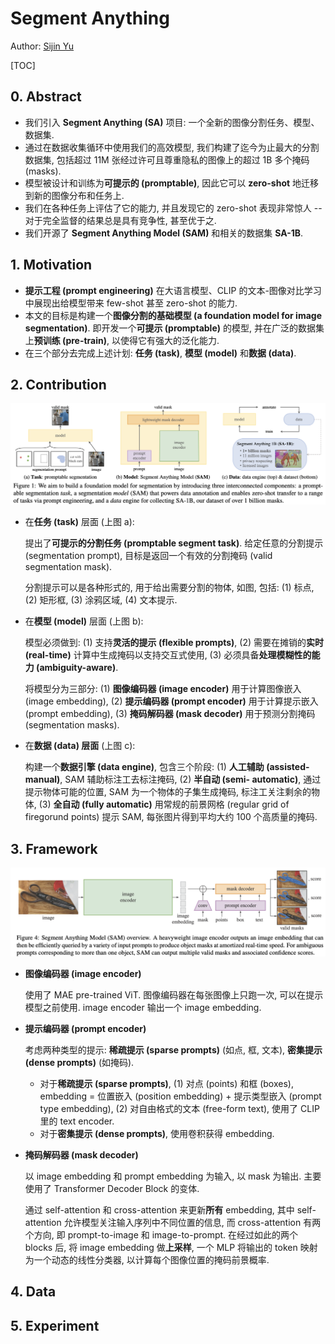 # Segment Anything

Author: <a href="https://yusijin02.github.io/">Sijin Yu</a>

[TOC]

## 0. Abstract

- 我们引入 **Segment Anything (SA)** 项目: 一个全新的图像分割任务、模型、数据集.
- 通过在数据收集循环中使用我们的高效模型, 我们构建了迄今为止最大的分割数据集, 包括超过 11M 张经过许可且尊重隐私的图像上的超过 1B 多个掩码 (masks).
- 模型被设计和训练为**可提示的 (promptable)**, 因此它可以 **zero-shot** 地迁移到新的图像分布和任务上.
- 我们在各种任务上评估了它的能力, 并且发现它的 zero-shot 表现非常惊人 -- 对于完全监督的结果总是具有竞争性, 甚至优于之.
- 我们开源了 **Segment Anything Model (SAM)** 和相关的数据集 **SA-1B**.

## 1. Motivation

- **提示工程 (prompt engineering)** 在大语言模型、CLIP 的文本-图像对比学习中展现出给模型带来 few-shot 甚至 zero-shot 的能力.
- 本文的目标是构建一个**图像分割的基础模型 (a foundation model for image segmentation)**. 即开发一个**可提示 (promptable)** 的模型, 并在广泛的数据集上**预训练 (pre-train)**, 以使得它有强大的泛化能力.
- 在三个部分去完成上述计划: **任务 (task)**, **模型 (model)** 和**数据 (data)**.



## 2. Contribution

![1](./img/1.png)

- 在**任务 (task)** 层面 (上图 a):

  提出了**可提示的分割任务 (promptable segment task)**. 给定任意的分割提示 (segmentation prompt), 目标是返回一个有效的分割掩码 (valid segmentation mask).

  分割提示可以是各种形式的, 用于给出需要分割的物体, 如图, 包括: (1) 标点, (2) 矩形框, (3) 涂鸦区域, (4) 文本提示.

- 在**模型 (model)** 层面 (上图 b):

  模型必须做到: (1) 支持**灵活的提示 (flexible prompts)**, (2) 需要在摊销的**实时 (real-time)** 计算中生成掩码以支持交互式使用, (3) 必须具备**处理模糊性的能力 (ambiguity-aware)**.

  将模型分为三部分: (1) **图像编码器 (image encoder)** 用于计算图像嵌入 (image embedding), (2) **提示编码器 (prompt encoder)** 用于计算提示嵌入 (prompt embedding), (3) **掩码解码器 (mask decoder)** 用于预测分割掩码 (segmentation masks).

- 在**数据 (data) 层面** (上图 c):

  构建一个**数据引擎 (data engine)**, 包含三个阶段: (1) **人工辅助 (assisted-manual)**, SAM 辅助标注工去标注掩码, (2) **半自动 (semi- automatic)**, 通过提示物体可能的位置, SAM 为一个物体的子集生成掩码, 标注工关注剩余的物体, (3) **全自动 (fully automatic)** 用常规的前景网格 (regular grid of firegorund points) 提示 SAM, 每张图片得到平均大约 100 个高质量的掩码.



## 3. Framework

![2](./img/2.png)

- **图像编码器 (image encoder)**

  使用了 MAE pre-trained ViT. 图像编码器在每张图像上只跑一次, 可以在提示模型之前使用. image encoder 输出一个 image embedding.

- **提示编码器 (prompt encoder)**

  考虑两种类型的提示: **稀疏提示 (sparse prompts)** (如点, 框, 文本), **密集提示 (dense prompts)** (如掩码).

  - 对于**稀疏提示 (sparse prompts)**, (1) 对点 (points) 和框 (boxes), embedding = 位置嵌入 (position embedding) + 提示类型嵌入 (prompt type embedding), (2) 对自由格式的文本 (free-form text), 使用了 CLIP 里的 text encoder.
  - 对于**密集提示 (dense prompts)**, 使用卷积获得 embedding.

- **掩码解码器 (mask decoder)**

  以 image embedding 和 prompt embedding 为输入, 以 mask 为输出. 主要使用了 Transformer Decoder Block 的变体.

  通过 self-attention 和 cross-attention 来更新**所有** embedding, 其中 self-attention 允许模型关注输入序列中不同位置的信息, 而 cross-attention 有两个方向, 即 prompt-to-image 和 image-to-prompt. 在经过如此的两个 blocks 后, 将 image embedding 做**上采样**, 一个 MLP 将输出的 token 映射为一个动态的线性分类器, 以计算每个图像位置的掩码前景概率.

  

## 4. Data



## 5. Experiment


